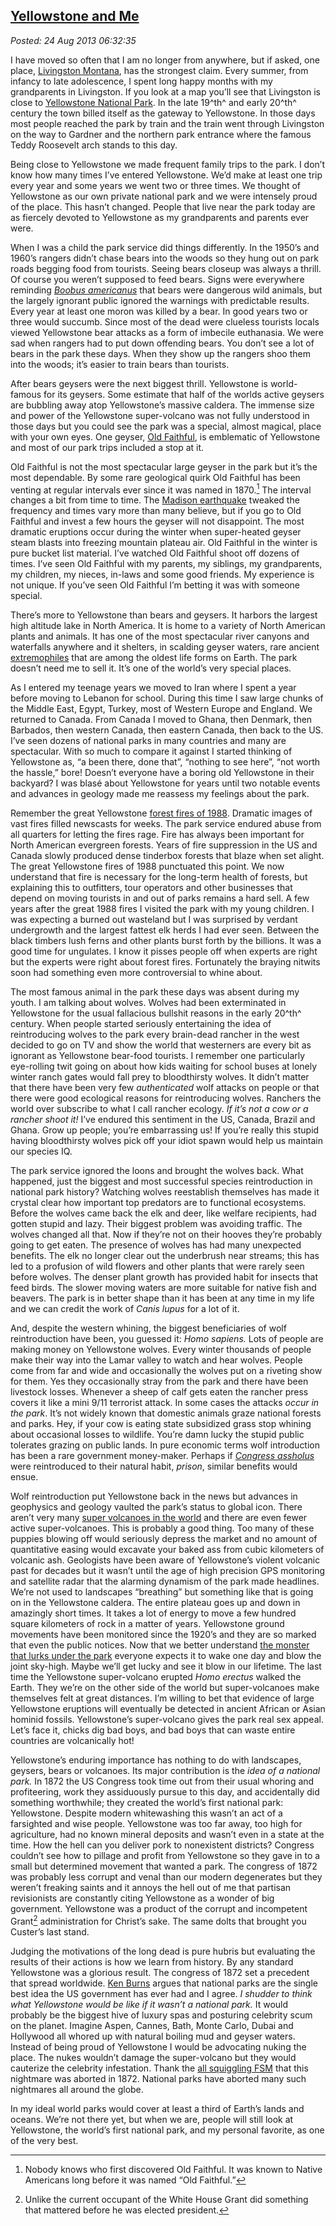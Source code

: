  
[Yellowstone and Me](http://bakerjd99.wordpress.com/2013/08/24/yellowstone-and-me/)
-----------------------------------------------------------------------------------

*Posted: 24 Aug 2013 06:32:35*

I have moved so often that I am no longer from anywhere, but if asked,
one place, [Livingston Montana](http://www.livingstonmontana.org/), has
the strongest claim. Every summer, from infancy to late adolescence, I
spent long happy months with my grandparents in Livingston. If you look
at a map you’ll see that Livingston is close to [Yellowstone National
Park](http://www.nps.gov/yell/index.htm). In the late 19^th^ and early
20^th^ century the town billed itself as the gateway to Yellowstone. In
those days most people reached the park by train and the train went
through Livingston on the way to Gardner and the northern park entrance
where the famous Teddy Roosevelt arch stands to this day.

Being close to Yellowstone we made frequent family trips to the park. I
don’t know how many times I’ve entered Yellowstone. We’d make at least
one trip every year and some years we went two or three times. We
thought of Yellowstone as our own private national park and we were
intensely proud of the place. This hasn’t changed. People that live near
the park today are as fiercely devoted to Yellowstone as my grandparents
and parents ever were.

When I was a child the park service did things differently. In the
1950’s and 1960’s rangers didn’t chase bears into the woods so they hung
out on park roads begging food from tourists. Seeing bears closeup was
always a thrill. Of course you weren’t supposed to feed bears. Signs
were everywhere reminding [*Boobus
americanus*](http://www.urbandictionary.com/define.php?term=Boobus%20Americanus)
that bears were dangerous wild animals, but the largely ignorant public
ignored the warnings with predictable results. Every year at least one
moron was killed by a bear. In good years two or three would succumb.
Since most of the dead were clueless tourists locals viewed Yellowstone
bear attacks as a form of imbecile euthanasia. We were sad when rangers
had to put down offending bears. You don’t see a lot of bears in the
park these days. When they show up the rangers shoo them into the woods;
it’s easier to train bears than tourists.

After bears geysers were the next biggest thrill. Yellowstone is
world-famous for its geysers. Some estimate that half of the worlds
active geysers are bubbling away atop Yellowstone’s massive caldera. The
immense size and power of the Yellowstone super-volcano was not fully
understood in those days but you could see the park was a special,
almost magical, place with your own eyes. One geyser, [Old
Faithful](http://www.nps.gov/yell/planyourvisit/noldfaith.htm), is
emblematic of Yellowstone and most of our park trips included a stop at
it.

Old Faithful is not the most spectacular large geyser in the park but
it’s the most dependable. By some rare geological quirk Old Faithful has
been venting at regular intervals ever since it was named in 1870.[^4186a]
The interval changes a bit from time to time. The [Madison
earthquake](http://en.wikipedia.org/wiki/1959\_Yellowstone\_earthquake)
tweaked the frequency and times vary more than many believe, but if you
go to Old Faithful and invest a few hours the geyser will not
disappoint. The most dramatic eruptions occur during the winter when
super-heated geyser steam blasts into freezing mountain plateau air. Old
Faithful in the winter is pure bucket list material. I’ve watched Old
Faithful shoot off dozens of times. I’ve seen Old Faithful with my
parents, my siblings, my grandparents, my children, my nieces, in-laws
and some good friends. My experience is not unique. If you’ve seen Old
Faithful I’m betting it was with someone special.

There’s more to Yellowstone than bears and geysers. It harbors the
largest high altitude lake in North America. It is home to a variety of
North American plants and animals. It has one of the most spectacular
river canyons and waterfalls anywhere and it shelters, in scalding
geyser waters, rare ancient
[extremophiles](http://en.wikipedia.org/wiki/Extremophile) that are
among the oldest life forms on Earth. The park doesn’t need me to sell
it. It’s one of the world’s very special places.

As I entered my teenage years we moved to Iran where I spent a year
before moving to Lebanon for school. During this time I saw large chunks
of the Middle East, Egypt, Turkey, most of Western Europe and England.
We returned to Canada. From Canada I moved to Ghana, then Denmark, then
Barbados, then western Canada, then eastern Canada, then back to the US.
I’ve seen dozens of national parks in many countries and many are
spectacular. With so much to compare it against I started thinking of
Yellowstone as, “a been there, done that”, “nothing to see here”, “not
worth the hassle,” bore! Doesn’t everyone have a boring old Yellowstone
in their backyard? I was blasé about Yellowstone for years until two
notable events and advances in geology made me reassess my feelings
about the park.

Remember the great Yellowstone [forest fires of
1988](http://en.wikipedia.org/wiki/Yellowstone\_fires\_of\_1988).
Dramatic images of vast fires filled newscasts for weeks. The park
service endured abuse from all quarters for letting the fires rage. Fire
has always been important for North American evergreen forests. Years of
fire suppression in the US and Canada slowly produced dense tinderbox
forests that blaze when set alight. The great Yellowstone fires of 1988
punctuated this point. We now understand that fire is necessary for the
long-term health of forests, but explaining this to outfitters, tour
operators and other businesses that depend on moving tourists in and out
of parks remains a hard sell. A few years after the great 1988 fires I
visited the park with my young children. I was expecting a burned out
wasteland but I was surprised by verdant undergrowth and the largest
fattest elk herds I had ever seen. Between the black timbers lush ferns
and other plants burst forth by the billions. It was a good time for
ungulates. I know it pisses people off when experts are right but the
experts were right about forest fires. Fortunately the braying nitwits
soon had something even more controversial to whine about.

The most famous animal in the park these days was absent during my
youth. I am talking about wolves. Wolves had been exterminated in
Yellowstone for the usual fallacious bullshit reasons in the early
20^th^ century. When people started seriously entertaining the idea of
reintroducing wolves to the park every brain-dead rancher in the west
decided to go on TV and show the world that westerners are every bit as
ignorant as Yellowstone bear-food tourists. I remember one particularly
eye-rolling twit going on about how kids waiting for school buses at
lonely winter ranch gates would fall prey to bloodthirsty wolves. It
didn’t matter that there have been very few *authenticated* wolf attacks
on people or that there were good ecological reasons for reintroducing
wolves. Ranchers the world over subscribe to what I call rancher
ecology. *If it’s not a cow or a rancher shoot it!* I’ve endured this
sentiment in the US, Canada, Brazil and Ghana. Grow up people; you’re
embarrassing us! If you’re really this stupid having bloodthirsty wolves
pick off your idiot spawn would help us maintain our species IQ.

The park service ignored the loons and brought the wolves back. What
happened, just the biggest and most successful species reintroduction in
national park history? Watching wolves reestablish themselves has made
it crystal clear how important top predators are to functional
ecosystems. Before the wolves came back the elk and deer, like welfare
recipients, had gotten stupid and lazy. Their biggest problem was
avoiding traffic. The wolves changed all that. Now if they’re not on
their hooves they’re probably going to get eaten. The presence of wolves
has had many unexpected benefits. The elk no longer clear out the
underbrush near streams; this has led to a profusion of wild flowers and
other plants that were rarely seen before wolves. The denser plant
growth has provided habit for insects that feed birds. The slower moving
waters are more suitable for native fish and beavers. The park is in
better shape than it has been at any time in my life and we can credit
the work of *Canis lupus* for a lot of it.

And, despite the western whining, the biggest beneficiaries of wolf
reintroduction have been, you guessed it: *Homo sapiens.* Lots of people
are making money on Yellowstone wolves. Every winter thousands of people
make their way into the Lamar valley to watch and hear wolves. People
come from far and wide and occasionally the wolves put on a riveting
show for them. Yes they occasionally stray from the park and there have
been livestock losses. Whenever a sheep of calf gets eaten the rancher
press covers it like a mini 9/11 terrorist attack. In some cases the
attacks *occur in the park*. It’s not widely known that domestic animals
graze national forests and parks. Hey, if your cow is eating state
subsidized grass stop whining about occasional losses to wildlife.
You’re damn lucky the stupid public tolerates grazing on public lands.
In pure economic terms wolf introduction has been a rare government
money-maker. Perhaps if [*Congress
assholus*](http://www.urbandictionary.com/define.php?term=congress) were
reintroduced to their natural habit, *prison*, similar benefits would
ensue.

Wolf reintroduction put Yellowstone back in the news but advances in
geophysics and geology vaulted the park’s status to global icon. There
aren’t very many [super volcanoes in the
world](http://wiki.answers.com/Q/How\_many\_super\_volcanoes\_are\_there\_all\_together\_in\_the\_world)
and there are even fewer active super-volcanoes. This is probably a good
thing. Too many of these puppies blowing off would seriously depress the
market and no amount of quantitative easing would excavate your baked
ass from cubic kilometers of volcanic ash. Geologists have been aware of
Yellowstone’s violent volcanic past for decades but it wasn’t until the
age of high precision GPS monitoring and satellite radar that the
alarming dynamism of the park made headlines. We’re not used to
landscapes “breathing” but something like that is going on in the
Yellowstone caldera. The entire plateau goes up and down in amazingly
short times. It takes a lot of energy to move a few hundred square
kilometers of rock in a matter of years. Yellowstone ground movements
have been monitored since the 1920’s and they are so marked that even
the public notices. Now that we better understand [the monster that
lurks under the
park](http://ngm.nationalgeographic.com/2009/08/yellowstone/yellowstone-interactive)
everyone expects it to wake one day and blow the joint sky-high. Maybe
we’ll get lucky and see it blow in our lifetime. The last time the
Yellowstone super-volcano erupted *Homo erectus* walked the Earth. They
we’re on the other side of the world but super-volcanoes make themselves
felt at great distances. I’m willing to bet that evidence of large
Yellowstone eruptions will eventually be detected in ancient African or
Asian hominid fossils. Yellowstone’s super-volcano gives the park real
sex appeal. Let’s face it, chicks dig bad boys, and bad boys that can
waste entire countries are volcanically hot!

Yellowstone’s enduring importance has nothing to do with landscapes,
geysers, bears or volcanoes. Its major contribution is the *idea of a
national park.* In 1872 the US Congress took time out from their usual
whoring and profiteering, work they assiduously pursue to this day, and
accidentally did something worthwhile; they created the world’s first
national park: Yellowstone. Despite modern whitewashing this wasn’t an
act of a farsighted and wise people. Yellowstone was too far away, too
high for agriculture, had no known mineral deposits and wasn’t even in a
state at the time. How the hell can you deliver pork to nonexistent
districts? Congress couldn’t see how to pillage and profit from
Yellowstone so they gave in to a small but determined movement that
wanted a park. The congress of 1872 was probably less corrupt and venal
than our modern degenerates but they weren’t freaking saints and it
annoys the hell out of me that partisan revisionists are constantly
citing Yellowstone as a wonder of big government. Yellowstone was a
product of the corrupt and incompetent Grant[^4186b] administration for
Christ’s sake. The same dolts that brought you Custer’s last stand.

Judging the motivations of the long dead is pure hubris but evaluating
the results of their actions is how we learn from history. By any
standard Yellowstone was a glorious result. The congress of 1872 set a
precedent that spread worldwide. [Ken
Burns](http://www.pbs.org/nationalparks/) argues that national parks are
the single best idea the US government has ever had and I agree. *I
shudder to think what Yellowstone would be like if it wasn’t a national
park.* It would probably be the biggest hive of luxury spas and
posturing celebrity scum on the planet. Imagine Aspen, Cannes, Bath,
Monte Carlo, Dubai and Hollywood all whored up with natural boiling mud
and geyser waters. Instead of being proud of Yellowstone I would be
advocating nuking the place. The nukes wouldn’t damage the super-volcano
but they would cauterize the celebrity infestation. Thank the [all
squiggling FSM](http://www.venganza.org/) that this nightmare was
aborted in 1872. National parks have aborted many such nightmares all
around the globe.

In my ideal world parks would cover at least a third of Earth’s lands
and oceans. We’re not there yet, but when we are, people will still look
at Yellowstone, the world’s first national park, and my personal
favorite, as one of the very best.

[^4186a]: Nobody knows who first discovered Old Faithful. It was known to
    Native Americans long before it was named “Old Faithful.”

[^4186b]: Unlike the current occupant of the White House Grant did something
    that mattered before he was elected president.
